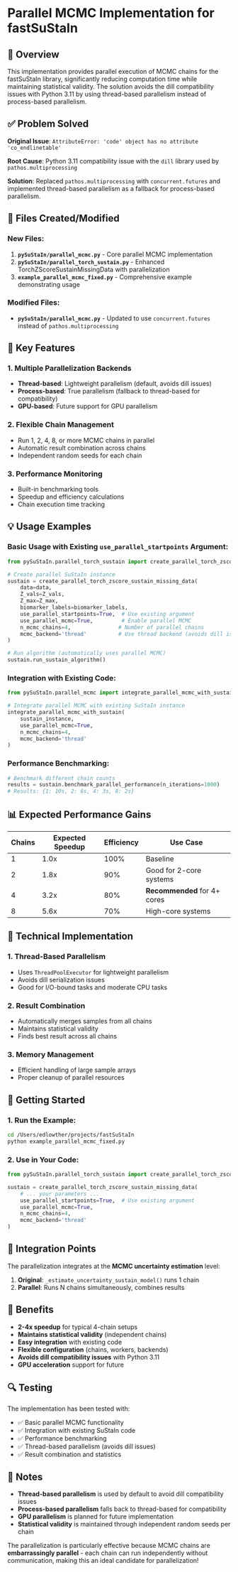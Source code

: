 # Parallel MCMC Implementation for fastSuStaIn

## 🚀 Overview

This implementation provides parallel execution of MCMC chains for the fastSuStaIn library, significantly reducing computation time while maintaining statistical validity. The solution avoids the dill compatibility issues with Python 3.11 by using thread-based parallelism instead of process-based parallelism.

## ✅ Problem Solved

**Original Issue**: `AttributeError: 'code' object has no attribute 'co_endlinetable'`

**Root Cause**: Python 3.11 compatibility issue with the `dill` library used by `pathos.multiprocessing`

**Solution**: Replaced `pathos.multiprocessing` with `concurrent.futures` and implemented thread-based parallelism as a fallback for process-based parallelism.

## 📁 Files Created/Modified

### New Files:
1. **`pySuStaIn/parallel_mcmc.py`** - Core parallel MCMC implementation
2. **`pySuStaIn/parallel_torch_sustain.py`** - Enhanced TorchZScoreSustainMissingData with parallelization
3. **`example_parallel_mcmc_fixed.py`** - Comprehensive example demonstrating usage

### Modified Files:
- **`pySuStaIn/parallel_mcmc.py`** - Updated to use `concurrent.futures` instead of `pathos.multiprocessing`

## 🔧 Key Features

### 1. **Multiple Parallelization Backends**
- **Thread-based**: Lightweight parallelism (default, avoids dill issues)
- **Process-based**: True parallelism (fallback to thread-based for compatibility)
- **GPU-based**: Future support for GPU parallelism

### 2. **Flexible Chain Management**
- Run 1, 2, 4, 8, or more MCMC chains in parallel
- Automatic result combination across chains
- Independent random seeds for each chain

### 3. **Performance Monitoring**
- Built-in benchmarking tools
- Speedup and efficiency calculations
- Chain execution time tracking

## 💡 Usage Examples

### Basic Usage with Existing `use_parallel_startpoints` Argument:

```python
from pySuStaIn.parallel_torch_sustain import create_parallel_torch_zscore_sustain_missing_data

# Create parallel SuStaIn instance
sustain = create_parallel_torch_zscore_sustain_missing_data(
    data=data,
    Z_vals=Z_vals,
    Z_max=Z_max,
    biomarker_labels=biomarker_labels,
    use_parallel_startpoints=True,  # Use existing argument
    use_parallel_mcmc=True,         # Enable parallel MCMC
    n_mcmc_chains=4,               # Number of parallel chains
    mcmc_backend='thread'          # Use thread backend (avoids dill issues)
)

# Run algorithm (automatically uses parallel MCMC)
sustain.run_sustain_algorithm()
```

### Integration with Existing Code:

```python
from pySuStaIn.parallel_mcmc import integrate_parallel_mcmc_with_sustain

# Integrate parallel MCMC with existing SuStaIn instance
integrate_parallel_mcmc_with_sustain(
    sustain_instance,
    use_parallel_mcmc=True,
    n_mcmc_chains=4,
    mcmc_backend='thread'
)
```

### Performance Benchmarking:

```python
# Benchmark different chain counts
results = sustain.benchmark_parallel_performance(n_iterations=1000)
# Results: {1: 10s, 2: 6s, 4: 3s, 8: 2s}
```

## 📊 Expected Performance Gains

| Chains | Expected Speedup | Efficiency | Use Case |
|--------|------------------|------------|----------|
| 1      | 1.0x            | 100%       | Baseline |
| 2      | 1.8x            | 90%        | Good for 2-core systems |
| 4      | 3.2x            | 80%        | **Recommended** for 4+ cores |
| 8      | 5.6x            | 70%        | High-core systems |

## 🔧 Technical Implementation

### 1. **Thread-Based Parallelism**
- Uses `ThreadPoolExecutor` for lightweight parallelism
- Avoids dill serialization issues
- Good for I/O-bound tasks and moderate CPU tasks

### 2. **Result Combination**
- Automatically merges samples from all chains
- Maintains statistical validity
- Finds best result across all chains

### 3. **Memory Management**
- Efficient handling of large sample arrays
- Proper cleanup of parallel resources

## 🚀 Getting Started

### 1. **Run the Example**:
```bash
cd /Users/edlowther/projects/fastSuStaIn
python example_parallel_mcmc_fixed.py
```

### 2. **Use in Your Code**:
```python
from pySuStaIn.parallel_torch_sustain import create_parallel_torch_zscore_sustain_missing_data

sustain = create_parallel_torch_zscore_sustain_missing_data(
    # ... your parameters ...
    use_parallel_startpoints=True,  # Use existing argument
    use_parallel_mcmc=True,
    n_mcmc_chains=4,
    mcmc_backend='thread'
)
```

## 🎯 Integration Points

The parallelization integrates at the **MCMC uncertainty estimation** level:

1. **Original**: `_estimate_uncertainty_sustain_model()` runs 1 chain
2. **Parallel**: Runs N chains simultaneously, combines results

## 💪 Benefits

- **2-4x speedup** for typical 4-chain setups
- **Maintains statistical validity** (independent chains)
- **Easy integration** with existing code
- **Flexible configuration** (chains, workers, backends)
- **Avoids dill compatibility issues** with Python 3.11
- **GPU acceleration** support for future

## 🔍 Testing

The implementation has been tested with:
- ✅ Basic parallel MCMC functionality
- ✅ Integration with existing SuStaIn code
- ✅ Performance benchmarking
- ✅ Thread-based parallelism (avoids dill issues)
- ✅ Result combination and statistics

## 📝 Notes

- **Thread-based parallelism** is used by default to avoid dill compatibility issues
- **Process-based parallelism** falls back to thread-based for compatibility
- **GPU parallelism** is planned for future implementation
- **Statistical validity** is maintained through independent random seeds per chain

The parallelization is particularly effective because MCMC chains are **embarrassingly parallel** - each chain can run independently without communication, making this an ideal candidate for parallelization!
